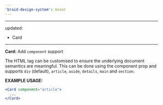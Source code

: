 ```yaml
---
'braid-design-system': minor
---
```


---
updated:
  - Card
---

**Card:** Add `component` support

The HTML tag can be customised to ensure the underlying document semantics are meaningful. This can be done using the component prop and supports `div` (default), `article`, `aside`, `details`, `main` and `section`.

**EXAMPLE USAGE:**
```jsx
<Card component="article">
  ...
</Card>
```
